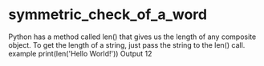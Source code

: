 # symmetric_check_of_a_word
Python has a method called len() that gives us the length of any composite object. To get the length of a string, just pass the string to the len() call.            example print(len('Hello World!')) Output 12                   
